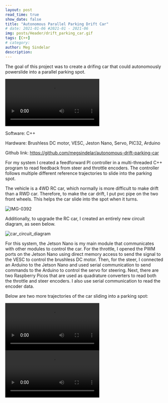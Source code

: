 ```yaml
---
layout: post
read_time: true
show_date: false
title: "Autonomous Parallel Parking Drift Car"
# date: 2021-01-06 #2021-01 - 2021-06
img: posts/Header/drift_parking_car.gif
tags: [C++]
# category: 
author: Meg Sindelar
description: 
---
```

The goal of this project was to create a drifing car that could autonomously powerslide into a parallel parking spot.

<video src="https://user-images.githubusercontent.com/87098227/226077785-7c41633c-0b24-44a4-a2bb-61c67c5146b3.mp4" controls="controls" style="max-width: 730px;">
</video>


Software: C++

Hardware: Brushless DC motor, VESC, Jeston Nano, Servo, PIC32, Arduino

Github link: <a href="(https://github.com/megsindelar/autonomous-drift-parking-car)"> https://github.com/megsindelar/autonomous-drift-parking-car </a>


For my system I created a feedforward PI controller in a multi-threaded C++ program to read feedback from steer and throttle encoders. The controller follows multiple different reference trajectories to slide into the parking spot.

The vehicle is a 4WD RC car, which normally is more difficult to make drift than a RWD car. Therefore, to make the car drift, I put pvc pipe on the two front wheels. This helps the car slide into the spot when it turns.

![IMG-0392](https://user-images.githubusercontent.com/87098227/226077342-5ff8e98f-e626-40f4-a14c-fd39bacd15a4.jpg)

Additionally, to upgrade the RC car, I created an entirely new circuit diagram, as seen below.

![car_circuit_diagram](https://user-images.githubusercontent.com/87098227/226084838-14ad9e0b-c22f-40e6-8ca4-77f9c1a1572c.png)

For this system, the Jetson Nano is my main module that communicates with other modules to control the car. For the throttle, I opened the PWM ports on the Jetson Nano using direct memory access to send the signal to the VESC to control the brushless DC motor. Then, for the steer, I connected an Arduino to the Jetson Nano and used serial communication to send commands to the Arduino to control the servo for steering. Next, there are two Raspberry Picos that are used as quadrature converters to read both the throttle and steer encoders. I also use serial communication to read the encoder data. 

Below are two more trajectories of the car sliding into a parking spot:

<video src="https://user-images.githubusercontent.com/87098227/226085126-b6397616-634d-4579-a8b6-12d43efa1120.mp4" controls="controls" style="max-width: 730px;">
</video>



<video src="https://user-images.githubusercontent.com/87098227/226085112-c1b7507b-579b-428f-8452-0de2543a2d5a.mp4" controls="controls" style="max-width: 730px;">
</video>

